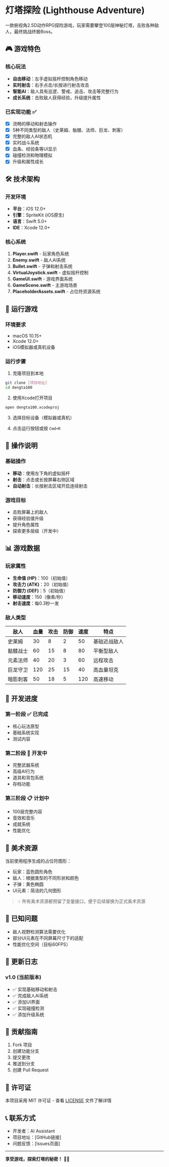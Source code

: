 # 灯塔探险 (Lighthouse Adventure)

一款俯视角2.5D动作RPG探险游戏，玩家需要攀登100层神秘灯塔，击败各种敌人，最终挑战终极Boss。

## 🎮 游戏特色

### 核心玩法
- **自由移动**：左手虚拟摇杆控制角色移动
- **实时射击**：右手点击/长按进行射击攻击
- **智能AI**：敌人具有巡逻、警戒、追击、攻击等完整行为
- **成长系统**：击败敌人获得经验，升级提升属性

### 已实现功能 ✅
- [x] 流畅的移动和射击操作
- [x] 5种不同类型的敌人（史莱姆、骷髅、法师、巨龙、刺客）
- [x] 完整的敌人AI状态机
- [x] 实时战斗系统
- [x] 血条、经验条等UI显示
- [x] 碰撞检测和物理模拟
- [x] 升级和属性成长

## 🛠️ 技术架构

### 开发环境
- **平台**：iOS 12.0+
- **引擎**：SpriteKit (iOS原生)
- **语言**：Swift 5.0+
- **IDE**：Xcode 12.0+

### 核心系统
1. **Player.swift** - 玩家角色系统
2. **Enemy.swift** - 敌人AI系统
3. **Bullet.swift** - 子弹和射击系统
4. **VirtualJoystick.swift** - 虚拟摇杆控制
5. **GameUI.swift** - 游戏界面系统
6. **GameScene.swift** - 主游戏场景
7. **PlaceholderAssets.swift** - 占位符资源系统

## 🚀 运行游戏

### 环境要求
- macOS 10.15+
- Xcode 12.0+
- iOS模拟器或真机设备

### 运行步骤
1. 克隆项目到本地
```bash
git clone [项目地址]
cd dengta100
```

2. 使用Xcode打开项目
```bash
open dengta100.xcodeproj
```

3. 选择目标设备（模拟器或真机）

4. 点击运行按钮或按 `Cmd+R`

## 🎯 操作说明

### 基础操作
- **移动**：使用左下角的虚拟摇杆
- **射击**：点击或长按屏幕右侧区域
- **自动射击**：长按射击区域开启连续射击

### 游戏目标
- 击败屏幕上的敌人
- 获得经验值升级
- 提升角色属性
- 探索更多层级（开发中）

## 📊 游戏数据

### 玩家属性
- **生命值 (HP)**：100（初始值）
- **攻击力 (ATK)**：20（初始值）
- **防御力 (DEF)**：5（初始值）
- **移动速度**：150（像素/秒）
- **射击速度**：每0.3秒一发

### 敌人类型
| 敌人 | 血量 | 攻击 | 防御 | 速度 | 特点 |
|------|------|------|------|------|------|
| 史莱姆 | 30 | 8 | 2 | 50 | 基础近战敌人 |
| 骷髅战士 | 60 | 15 | 8 | 80 | 平衡型敌人 |
| 元素法师 | 40 | 20 | 3 | 60 | 远程攻击 |
| 巨龙守卫 | 120 | 25 | 15 | 40 | 高血量坦克 |
| 暗影刺客 | 50 | 18 | 5 | 120 | 高速移动 |

## 🔧 开发进度

### 第一阶段 ✅ 已完成
- 核心玩法原型
- 基础系统实现
- 测试内容

### 第二阶段 🚧 开发中
- 完整武器系统
- 高级AI行为
- 道具和背包系统
- 存档功能

### 第三阶段 📋 计划中
- 100层完整内容
- 音效和音乐
- 成就系统
- 性能优化

## 🎨 美术资源

当前使用程序生成的占位符图形：
- 玩家：蓝色圆形角色
- 敌人：根据类型的不同形状和颜色
- 子弹：黄色椭圆
- UI元素：简洁的几何图形

> 💡 所有美术资源都预留了变量接口，便于后续替换为正式美术资源

## 🐛 已知问题

- 敌人视野检测算法需要优化
- 部分UI元素在不同屏幕尺寸下的适配
- 性能优化空间（目标60FPS）

## 📝 更新日志

### v1.0 (当前版本)
- ✅ 实现基础移动和射击
- ✅ 完成敌人AI系统
- ✅ 添加UI界面
- ✅ 实现碰撞检测
- ✅ 添加升级系统

## 🤝 贡献指南

1. Fork 项目
2. 创建功能分支
3. 提交更改
4. 推送到分支
5. 创建 Pull Request

## 📄 许可证

本项目采用 MIT 许可证 - 查看 [LICENSE](LICENSE) 文件了解详情

## 📞 联系方式

- 开发者：AI Assistant
- 项目地址：[GitHub链接]
- 问题反馈：[Issues页面]

---

**享受游戏，探索灯塔的秘密！** 🗼✨ 

